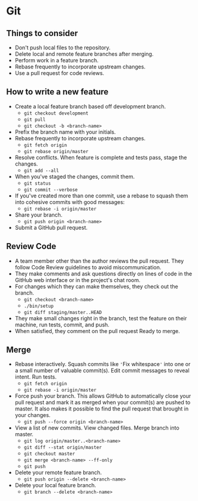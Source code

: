 Git
===

Things to consider
------------------

* Don't push local files to the repository.
* Delete local and remote feature branches after merging.
* Perform work in a feature branch.
* Rebase frequently to incorporate upstream changes.
* Use a pull request for code reviews.

How to write a new feature
--------------------------

* Create a local feature branch based off development branch.
  - `git checkout development`
  - `git pull`
  - `git checkout -b <branch-name>`
* Prefix the branch name with your initials.
* Rebase frequently to incorporate upstream changes.
  - `git fetch origin`
  - `git rebase origin/master`
* Resolve conflicts. When feature is complete and tests pass, stage the changes.
  - `git add --all`
* When you've staged the changes, commit them.
  - `git status`
  - `git commit --verbose`
* If you've created more than one commit, use a rebase to squash them into
  cohesive commits with good messages:
  - `git rebase -i origin/master`
* Share your branch.
  - `git push origin <branch-name>`
* Submit a GitHub pull request.

Review Code
-----------

* A team member other than the author reviews the pull request. They follow Code
  Review guidelines to avoid miscommunication.
* They make comments and ask questions directly on lines of code in the GitHub
  web interface or in the project's chat room.
* For changes which they can make themselves, they check out the branch.
  - `git checkout <branch-name>`
  - `./bin/setup`
  - `git diff staging/master..HEAD`
* They make small changes right in the branch, test the feature on their
  machine, run tests, commit, and push.
* When satisfied, they comment on the pull request Ready to merge.

Merge
-----

* Rebase interactively. Squash commits like `'`Fix whitespace`'` into one or a
  small number of valuable commit(s). Edit commit messages to reveal intent.
  Run tests.
  - `git fetch origin`
  - `git rebase -i origin/master`
* Force push your branch. This allows GitHub to automatically close your pull
  request and mark it as merged when your commit(s) are pushed to master. It
  also makes it possible to find the pull request that brought in your changes.
  - `git push --force origin <branch-name>`
* View a list of new commits. View changed files. Merge branch into master.
  - `git log origin/master..<branch-name>`
  - `git diff --stat origin/master`
  - `git checkout master`
  - `git merge <branch-name> --ff-only`
  - `git push`
* Delete your remote feature branch.
  - `git push origin --delete <branch-name>`
* Delete your local feature branch.
  - `git branch --delete <branch-name>`
